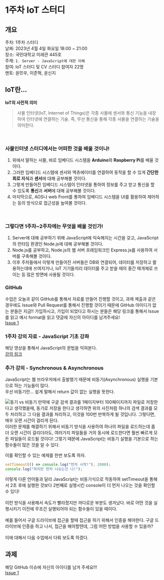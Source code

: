 # 1주차 IoT 스터디
## 개요
주차: 1주차 스터디 <br>
날짜: 2023년 4월 4일 화요일 18:00 ~ 21:00 <br>
장소: 국민대학교 미래관 445호 <br>
주제: `1. Server - JavaScript에 대한 이해` <br>
참여: IoT 스터디 및 CV 스터디 참여자 22명 <br>
멘토: 윤민우, 이준혁, 윤신지 <br>

## IoT란...
__IoT의 사전적 의미__ <br>
> 사물 인터넷(IoT, Internet of Things)은 각종 사물에 센서와 통신 기능을 내장하여 인터넷에 연결하는 기술. 즉, 무선 통신을 통해 각종 사물을 연결하는 기술을 의미한다.

<br>

### 사물인터넷 스터디에서는 어떠한 것을 배울 것이냐!
1. 위에서 말하는 사물, 바로 임베디드 시스템을 **Arduino**와 **Raspberry Pi**를 배울 것이다.
2. 그러한 임베디드 시스템에 센서와 엑츄에이터를 연결하여 동작을 할 수 있게 **간단한 회로 지식**과 **센서**에 대해 공부해볼 것이다.
3. 그렇게 만들어진 임베디드 시스템이 인터넷을 통하여 정보를 주고 받고 통신을 할 수 있도록 **통신**과 **서버**에 대해 공부해볼 것이다.
4. 마지막으로, AOS나 web Front를 통하여 임베디드 시스템을 UI를 활용하여 제어하는 등의 방식으로 접근성을 높여볼 것이다.
<br>

### 그렇다면 1주차~2주차에는 무엇을 배울 것인가!
1. Server에 대해 공부하기 위해 JavaScript에 익숙해지는 시간을 갖고, JavaScript의 런타임 환경인 Node.js에 대해 공부해볼 것이다.
2. Node.js를 공부하고, Node.js의 웹 서버 프레임워크인 Express.js를 사용하여 서버를 구축해볼 것이다.
3. 이후 주차들에서 이렇게 만들어진 서버들은 DB와 연결되어, 데이터를 저장하고 활용하는데에 쓰여지거나, IoT 기기들끼리 데이터를 주고 받을 때의 중간 매개체로 쓰이는 등 많은 방면에 사용될 것이다.

### GitHub
수업은 오늘과 같이 GitHub를 통해서 자료를 만들어 진행할 것이고, 과제 제출과 같은 경우에도 Issue와 Pull Request를 통해서 진행할 것이기 때문에 GitHub 아이디가 없는 분들은 지금!! 가입하시고, 가입이 되었다고 하시는 분들은 해당 링크를 통해서 Issue를 읽고 예시 format을 읽고 댓글에 자신의 아이디를 남겨주세요!
<br>
<a href="https://github.com/kmu-koss/2023-1_IoT_Study/issues/1">Issue 1</a>

### 1주차 강의 자료 - JavaScript 기초 강좌
해당 영상을 통해서 JavaScript의 문법을 익혀본다. <br>
<a href="https://www.youtube.com/watch?v=KF6t61yuPCY">강의 링크</a>

### 추가 강의 - Synchronous & Asynchronous
JavaScript는 웹 브라우저에서 출발했기 때문에 비동기(Asynchronous) 실행을 기본으로 하는 기능들이 많다. <br>
우선 비동기란... 쉽게 말해서 return 값이 없는 실행을 뜻한다. <br>

![동기 vs 비동기](https://velog.velcdn.com/images/kjh950330/post/9cbdd20a-e45b-4b95-9ce5-bf42d229d2dc/1_2b2m8FgTeL01v4bihrNZcg.png)
만약에 구글 검색 결과를 1페이지부터 100페이지까지 파일로 저장한다고 생각했을때, 동기로 저장을 한다고 생각하면 위의 사진처럼 하나의 검색 결과를 모두 처리하고 그 다음 결과를 처리하고, 이것을 100번 반복하게 될 것입니다. 그렇다면, 매우 오랜 시간이 걸리게 된다.<br>
이러한 문제를 해결하기 위해서 비동기 방식을 사용하여 하나의 파일을 로드하는데 좀 더 오랜 시간이 걸리더라도, 여러가지 파일들을 거의 동시에 로드한다면 훨씬 빠르게 모든 파일들이 로드될 것이다! 그렇기 때문에 JavaScript는 비동기 실행을 기본으로 하는 함수들이 많은 것을 알 수 있다.<br>

이를 확인할 수 있는 예제를 한번 보도록 하자.
<br>

```JavaScript
setTimeout(() => console.log("먼저 시작!"), 2000);
console.log("하지만 먼저 나오는건 나!");
```

이렇게 다른 언어들과 달리 JavaScript는 비동기식으로 작동하여 setTimeout을 통해서 2초 후에 실행한 것보다 2번째로 실행시킨 console이 더 먼저 나오는 것을 확인할 수 있다! <br><br>
이런 방식을 사용해서 속도가 빨라졌지만 까다로운 부분도 생겨났다. 바로 어떤 것을 실행시키기 이전에 무조건 실행되어야 되는 함수들이 있을 때이다. <br><br>
예를 들어서 구글 드라이브에 접근을 할때 접근을 하기 위해서 인증을 해야한다. 구글 드라이브에 인증을 하고 나서, 접근을 해야할텐데, 그럼 어떤 방법을 사용할 수 있을까? <br><br>
이에 대해서 다음 수업에서 다뤄 보도록 하겠다.<br>

## 과제
해당 GitHub 이슈에 자신의 아이디를 남겨 주세요!!! <br>
<a href="https://github.com/kmu-koss/2023-1_IoT_Study/issues/1">Issue 1</a>
